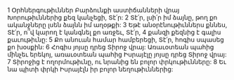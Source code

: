 1 Օրհներգութիւններ Բարձունքի աստիճանների վրայ
Խորութիւններից քեզ կանչեցի, Տէ՛ր:
2 Տէ՛ր, լսի՛ր իմ ձայնը,
թող քո ականջները լսեն ձայնն իմ աղօթքի:
3 Եթէ անօրէնութիւններս քննես, Տէ՛ր,
ո՞վ կարող է կանգնել քո առջեւ, Տէ՛ր,
4 քանզի քեզնից է գալիս քաւութիւնը:
5 Քո անուան համար համբերեցի, Տէ՛ր,
հոգիս սպասեց քո խօսքին:
6 Հոգիս յոյսը դրեց Տիրոջ վրայ:
Առաւօտեան պահից մինչեւ երեկոյ,
առաւօտեան պահից Իսրայէլը յոյսը դրեց Տիրոջ վրայ:
7 Տիրոջից է ողորմութիւնը,
ու նրանից են բոլոր փրկութիւնները:
8 Եւ նա պիտի փրկի Իսրայէլն իր բոլոր նեղութիւններից:
